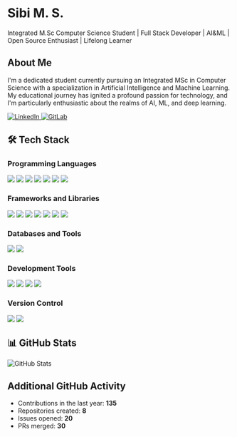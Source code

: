 <!DOCTYPE html>
<html lang="en">
<head>
  <meta charset="UTF-8">
  <meta name="viewport" content="width=device-width, initial-scale=1.0">
</head>
<body>

<h1>Sibi M. S.</h1>

<p>Integrated M.Sc Computer Science Student | Full Stack Developer | AI&ML | Open Source Enthusiast | Lifelong Learner</p>

<h2>About Me</h2>
<p>I'm a dedicated student currently pursuing an Integrated MSc in Computer Science with a specialization in Artificial Intelligence and Machine Learning. My educational journey has ignited a profound passion for technology, and I'm particularly enthusiastic about the realms of AI, ML, and deep learning.</p>
<p>
     <a href="https://www.linkedin.com/in/sibi-m-s-610020205/" target="_blank">
    <img src="https://img.icons8.com/color/48/000000/linkedin.png" alt="LinkedIn">
  </a>
  <a href="https://gitlab.com/6th-sem-project1/lams-library-attendance-management-system" target="_blank">
    <img src="https://img.icons8.com/color/48/000000/gitlab.png" alt="GitLab">
  </a>

  
</p>

<h2>🛠️ Tech Stack</h2>

<h3>Programming Languages</h3>
<p>
  <img src="https://img.shields.io/badge/Python-3776AB.svg?style=for-the-badge&logo=python&logoColor=white">
  <img src="https://img.shields.io/badge/HTML-E34F26.svg?style=for-the-badge&logo=html5&logoColor=white">
  <img src="https://img.shields.io/badge/CSS-1572B6.svg?style=for-the-badge&logo=css3&logoColor=white">
  <img src="https://img.shields.io/badge/JavaScript-F7DF1E.svg?style=for-the-badge&logo=javascript&logoColor=black">
  <img src="https://img.shields.io/badge/Java-007396.svg?style=for-the-badge&logo=java&logoColor=white">
  <img src="https://img.shields.io/badge/SQL-4479A1.svg?style=for-the-badge&logo=sql&logoColor=white">
  <img src="https://img.shields.io/badge/C-A8B9CC.svg?style=for-the-badge&logo=c&logoColor=black">
</p>

<h3>Frameworks and Libraries</h3>
<p>
  <img src="https://img.shields.io/badge/Django-092E20.svg?style=for-the-badge&logo=django&logoColor=white">
  <img src="https://img.shields.io/badge/NumPy-013243.svg?style=for-the-badge&logo=numpy&logoColor=white">
  <img src="https://img.shields.io/badge/scikit%20learn-F7931E.svg?style=for-the-badge&logo=scikit-learn&logoColor=white">
  <img src="https://img.shields.io/badge/Seaborn-388E3C.svg?style=for-the-badge&logo=seaborn&logoColor=white">
  <img src="https://img.shields.io/badge/Bootstrap-7952B3.svg?style=for-the-badge&logo=bootstrap&logoColor=white">
  <img src="https://img.shields.io/badge/Pandas-150458.svg?style=for-the-badge&logo=pandas&logoColor=white">
  <img src="https://img.shields.io/badge/Matplotlib-3776AB.svg?style=for-the-badge&logo=matplotlib&logoColor=white">
</p>

<h3>Databases and Tools</h3>
<p>
  <img src="https://img.shields.io/badge/MySQL-4479A1.svg?style=for-the-badge&logo=mysql&logoColor=white">
  <img src="https://img.shields.io/badge/SQLite-003B57.svg?style=for-the-badge&logo=sqlite&logoColor=white">
</p>

<h3>Development Tools</h3>
<p>
  <img src="https://img.shields.io/badge/Google%20Colab-F9AB00.svg?style=for-the-badge&logo=google-colab&logoColor=white">
  <img src="https://img.shields.io/badge/VS Code-007ACC.svg?style=for-the-badge&logo=visual-studio-code&logoColor=white">
  <img src="https://img.shields.io/badge/Jupyter-F37626.svg?style=for-the-badge&logo=jupyter&logoColor=white">
  <img src="https://img.shields.io/badge/PyCharm-000000.svg?style=for-the-badge&logo=pycharm&logoColor=white">
</p>

<h3>Version Control</h3>
<p>
  <img src="https://img.shields.io/badge/Git-F05033.svg?style=for-the-badge&logo=git&logoColor=white">
  <img src="https://img.shields.io/badge/GitHub-181717.svg?style=for-the-badge&logo=github&logoColor=white">
</p>
<h2>📊 GitHub Stats</h2>

<p >
  <img src="https://github-readme-stats.vercel.app/api?username=SIBI-MS&show_icons=true&theme=radical" alt="GitHub Stats">
</p>
<h2> Additional GitHub Activity</h2>

<ul>
  <li>Contributions in the last year: <strong>135</strong></li>
  <li>Repositories created: <strong>8</strong></li>
  <li>Issues opened: <strong>20</strong></li>
  <li>PRs merged: <strong>30</strong></li>
</ul>

</body>
</html>

